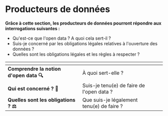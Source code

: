 # Producteurs de données

**Grâce à cette section, les producteurs de données pourront répondre aux interrogations suivantes :**&#x20;

* Qu'est-ce que l'open data ? A quoi cela sert-il ?&#x20;
* Suis-je concerné par les obligations légales relatives à l'ouverture des données ?
* Quelles sont les obligations légales et les règles à respecter ?

<table data-view="cards"><thead><tr><th></th><th></th><th></th></tr></thead><tbody><tr><td><strong>Comprendre la notion d'open data 🔍</strong></td><td>À quoi sert-elle ?</td><td></td></tr><tr><td><strong>Qui est concerné ? 👤</strong></td><td>Suis-je tenu(e) de faire de l'open data ? </td><td></td></tr><tr><td><strong>Quelles sont les obligations ? ⚖️</strong></td><td>Que suis-je légalement tenu(e) de faire ? </td><td></td></tr></tbody></table>
